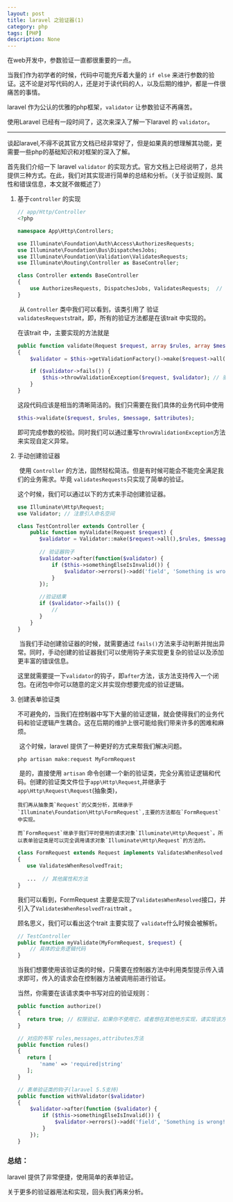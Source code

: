 ```yaml
---
layout: post
title: laravel 之验证器(1)
category: php
tags: [PHP]
description: None
---
```


在web开发中，参数验证一直都很重要的一点。

当我们作为初学者的时候，代码中可能充斥着大量的 `if else` 来进行参数的验证。这不论是对写代码的人，还是对于读代码的人，以及后期的维护，都是一件很痛苦的事情。

laravel 作为公认的优雅的php框架，`validator` 让参数验证不再痛苦。

使用Laravel 已经有一段时间了，这次来深入了解一下laravel 的 `validator`。

----

谈起laravel,不得不说其官方文档已经非常好了，但是如果真的想理解其功能，更需要一些php的基础知识和对框架的深入了解。



首先我们介绍一下 laravel `validator` 的实现方式。官方文档上已经说明了，总共提供三种方式。在此，我们对其实现进行简单的总结和分析。（关于验证规则、属性和错误信息，本文就不做概述了）


1. 基于`controller` 的实现

    ````php
    // app/Http/Controller
    <?php

    namespace App\Http\Controllers;

    use Illuminate\Foundation\Auth\Access\AuthorizesRequests;
    use Illuminate\Foundation\Bus\DispatchesJobs;
    use Illuminate\Foundation\Validation\ValidatesRequests;
    use Illuminate\Routing\Controller as BaseController;

    class Controller extends BaseController
    {
        use AuthorizesRequests, DispatchesJobs, ValidatesRequests;  // 引用trait
    }
    ````

    ​   从 `Controller` 类中我们可以看到，该类引用了 验证`validatesRequests`trait，即，所有的验证方法都是在该trait 中实现的。

    在该trait 中，主要实现的方法就是

    ````php
    public function validate(Request $request, array $rules, array $messages = [], array $customAttributes = [])
    {
        $validator = $this->getValidationFactory()->make($request->all(), $rules, $messages, $customAttributes); // 获得validator 实例，并对参数进行校验

        if ($validator->fails()) {
            $this->throwValidationException($request, $validator); // 验证失败，即抛出异常
        }
    }
    ````

    这段代码应该是相当的清晰简洁的。我们只需要在我们具体的业务代码中使用

    ````php
    $this->validate($request, $rules, $message, $attributes);
    ````

    即可完成参数的校验。同时我们可以通过重写`throwValidationException`方法来实现自定义异常。

2. 手动创建验证器

    ​   使用 `Controller` 的方法，固然轻松简洁。但是有时候可能会不能完全满足我们的业务需求。毕竟 `validatesRequests`只实现了简单的验证。

    这个时候，我们可以通过以下的方式来手动创建验证器。

    ````php
    use Illuminate\Http\Request;
    use Validator; // 注意引入命名空间

    class TestController extends Controller {
        public function myValidate(Request $request) {
           $validator = Validator::make($request->all(),$rules, $message, $attributes);// 手动创建验证器
           
           // 验证器钩子
           $validator->after(function($validator) {
               if ($this->somethingElseIsInvalid()) {
                   $validator->errors()->add('field', 'Something is wrong!');   
               }
           });

           //验证结果
           if ($validator->fails()) {
               //
           }
        }
    }
    ````

    ​   当我们手动创建验证器的时候，就需要通过 `fails()`方法来手动判断并抛出异常。同时，手动创建的验证器我们可以使用钩子来实现更复杂的验证以及添加更丰富的错误信息。

    ​   这里就需要提一下`validator`的钩子，即`after`方法，该方法支持传入一个闭包。在闭包中你可以随意的定义并实现你想要完成的验证逻辑。

3. 创建表单验证类

    ​   不可避免的，当我们在控制器中写下大量的验证逻辑，就会使得我们的业务代码和验证逻辑产生耦合。这在后期的维护上很可能给我们带来许多的困难和麻烦。

    ​   这个时候，laravel 提供了一种更好的方式来帮我们解决问题。

    ````php
    php artisan make:request MyFormRequest
    ````

    ​   是的，直接使用 `artisan` 命令创建一个新的验证类，完全分离验证逻辑和代码。创建的验证类文件位于`app\Http\Request`,并继承于`app\Http\Request\Request`(抽象类)，

       我们再从抽象类`Request`的父类分析，其继承于`Illuminate\Foundation\Http\FormRequest`,主要的方法都在`FormRequest`中实现。

       而`FormRequest`继承于我们平时使用的请求对象`Illuminate\Http\Request`。所以表单验证类是可以完全调用请求对象`Illuminate\Http\Request`的方法的。

    ````php
    class FormRequest extends Request implements ValidatesWhenResolved
    {
       use ValidatesWhenResolvedTrait;
       
       ...  // 其他属性和方法
    }
    ````

    我们可以看到，FormRequest 主要是实现了`ValidatesWhenResolved`接口，并引入了`ValidatesWhenResolvedTrait`trait 。

    顾名思义，我们可以看出这个trait 主要实现了 `validate`什么时候会被解析。

    ````php
    // TestController
    public function myValidate(MyFormRequest, $request) {
        // 具体的业务逻辑代码
    }
    ````

    当我们想要使用该验证类的时候，只需要在控制器方法中利用类型提示传入请求即可，传入的请求会在控制器方法被调用前进行验证。

    当然，你需要在该请求类中书写对应的验证规则：

    ````php
    public function authorize()
    {
       return true; // 权限验证，如果你不使用它，或者想在其他地方实现，请实现该方法，并返回true;
    }

    // 对应的书写 rules,messages,attributes方法
    public function rules()
    {
       return [
           'name' => 'required|string'
       ];
    }

    // 表单验证类的钩子(laravel 5.5支持)
    public function withValidator($validator)
    {
        $validator->after(function ($validator) {
            if ($this->somethingElseIsInvalid()) {
                $validator->errors()->add('field', 'Something is wrong!');
            }
        });
    }
    ````


### 总结：

laravel 提供了非常便捷，使用简单的表单验证。

关于更多的验证器用法和实现，回头我们再来分析。


